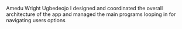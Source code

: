 Amedu Wright Ugbedeojo
I designed and coordinated the overall architecture of the app and managed the main programs looping in for navigating users options
